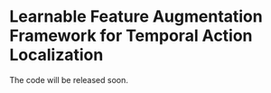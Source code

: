 # Learnable Feature Augmentation Framework for Temporal Action Localization

The code will be released soon.
